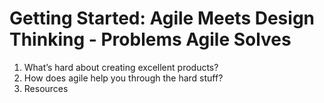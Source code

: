 # Getting Started: Agile Meets Design Thinking - Problems Agile Solves

1. What’s hard about creating excellent products?
2. How does agile help you through the hard stuff?
3. Resources
